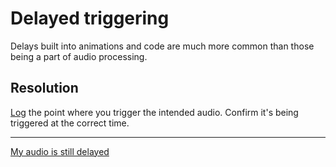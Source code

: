 # Delayed triggering
Delays built into animations and code are much more common than those being a part of audio processing.

## Resolution
[Log](../../Debugging/Logging/How-to.md) the point where you trigger the intended audio. Confirm it's being triggered at the correct time.

---

[My audio is still delayed](Restart.md)
